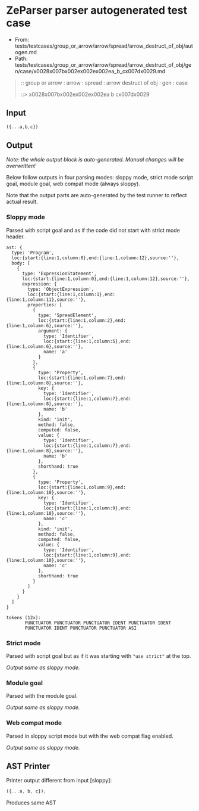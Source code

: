 # ZeParser parser autogenerated test case

- From: tests/testcases/group_or_arrow/arrow/spread/arrow_destruct_of_obj/autogen.md
- Path: tests/testcases/group_or_arrow/arrow/spread/arrow_destruct_of_obj/gen/case/x0028x007bx002ex002ex002ea_b_cx007dx0029.md

> :: group or arrow : arrow : spread : arrow destruct of obj : gen : case
>
> ::> x0028x007bx002ex002ex002ea b cx007dx0029

## Input


`````js
({...a,b,c})
`````

## Output

_Note: the whole output block is auto-generated. Manual changes will be overwritten!_

Below follow outputs in four parsing modes: sloppy mode, strict mode script goal, module goal, web compat mode (always sloppy).

Note that the output parts are auto-generated by the test runner to reflect actual result.

### Sloppy mode

Parsed with script goal and as if the code did not start with strict mode header.

`````
ast: {
  type: 'Program',
  loc:{start:{line:1,column:0},end:{line:1,column:12},source:''},
  body: [
    {
      type: 'ExpressionStatement',
      loc:{start:{line:1,column:0},end:{line:1,column:12},source:''},
      expression: {
        type: 'ObjectExpression',
        loc:{start:{line:1,column:1},end:{line:1,column:11},source:''},
        properties: [
          {
            type: 'SpreadElement',
            loc:{start:{line:1,column:2},end:{line:1,column:6},source:''},
            argument: {
              type: 'Identifier',
              loc:{start:{line:1,column:5},end:{line:1,column:6},source:''},
              name: 'a'
            }
          },
          {
            type: 'Property',
            loc:{start:{line:1,column:7},end:{line:1,column:8},source:''},
            key: {
              type: 'Identifier',
              loc:{start:{line:1,column:7},end:{line:1,column:8},source:''},
              name: 'b'
            },
            kind: 'init',
            method: false,
            computed: false,
            value: {
              type: 'Identifier',
              loc:{start:{line:1,column:7},end:{line:1,column:8},source:''},
              name: 'b'
            },
            shorthand: true
          },
          {
            type: 'Property',
            loc:{start:{line:1,column:9},end:{line:1,column:10},source:''},
            key: {
              type: 'Identifier',
              loc:{start:{line:1,column:9},end:{line:1,column:10},source:''},
              name: 'c'
            },
            kind: 'init',
            method: false,
            computed: false,
            value: {
              type: 'Identifier',
              loc:{start:{line:1,column:9},end:{line:1,column:10},source:''},
              name: 'c'
            },
            shorthand: true
          }
        ]
      }
    }
  ]
}

tokens (12x):
       PUNCTUATOR PUNCTUATOR PUNCTUATOR IDENT PUNCTUATOR IDENT
       PUNCTUATOR IDENT PUNCTUATOR PUNCTUATOR ASI
`````

### Strict mode

Parsed with script goal but as if it was starting with `"use strict"` at the top.

_Output same as sloppy mode._

### Module goal

Parsed with the module goal.

_Output same as sloppy mode._

### Web compat mode

Parsed in sloppy script mode but with the web compat flag enabled.

_Output same as sloppy mode._

## AST Printer

Printer output different from input [sloppy]:

````js
({...a, b, c});
````

Produces same AST

